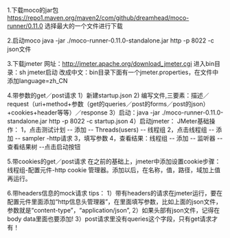 1.下载moco的jar包
https://repo1.maven.org/maven2/com/github/dreamhead/moco-runner/0.11.0
选择最大的一个文件进行下载

2.启动moco
java -jar ./moco-runner-0.11.0-standalone.jar http -p 8022 -c json文件

3.下载jmeter
网址：http://jmeter.apache.org/download_jmeter.cgi
进入bin目录：sh jmeter启动
改成中文：bin目录下面有一个jmeter.properties，在文件中添加language=zh_CN

4.带参数的get／post请求
1）新建startup.json
2) 编写文件,三要素：描述／request（uri+method+参数（get的queries／post的forms／post的json）+cookies+header等等）／response
3）启动：java -jar ./moco-runner-0.11.0-standalone.jar http -p 8022 -c startup.json
4）启动jmeter：
   JMeter基础操作：
   1，点击测试计划 -- 添加 -- Threads(users) -- 线程组
   2，点击线程组 -- 添加 -- sampler -http请求
   3，填写参数
   4，查看结果：线程组 -- 添加 -- 监听器 -- 查看结果树 --点击启动按钮

5.带cookies的get／post请求
在之前的基础上，jmeter中添加设置cookie步骤：线程组-配置元件-http cookie 管理器。添加以后，在名称，值，路径，域加上值再运行。

6.带headers信息的mock请求
tips：
1）带有headers的请求在jmeter运行，要在配置元件里面添加“http信息头管理器”，在里面填写参数，比如上面的json文件，参数就是“content-type”，“application/json”,
2）如果头部有json文件，记得在body data里面也要添加!
3）post请求里没有queries这个字段，只有get请求才有！